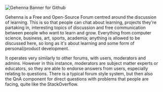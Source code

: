 ![Gehenna Banner for Github](https://user-images.githubusercontent.com/99398403/225961681-7da19e2e-ef26-422d-833f-1deaa89e6846.png)

Gehenna is a Free and Open-Source Forum centred around the discussion of learning. This is so that people can chat about learning, projects they're partaking in, interesting topics of discussion and free communication between people who want to learn and grow. Everything from computer science, business, art, sports, academia; anything is allowed to be discussed here, so long as it's about learning and some form of personal/product development.

It operates very similarly to other forums, with users, moderators and admins. However in this instance, moderators are subject matter experts or educators, so they are able to endorse answers from users, especially relating to questions. There is a typical forum style system, but then also the QnA component for direct questions with problems that people are facing, quite like the StackOverflow.
